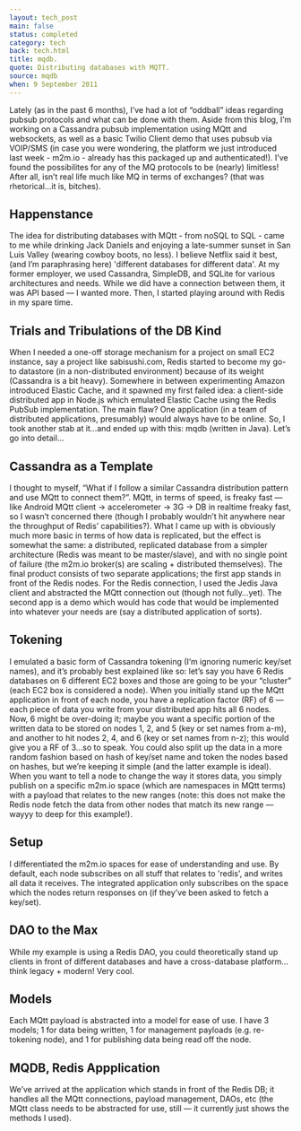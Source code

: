 ```yaml
---
layout: tech_post
main: false
status: completed
category: tech
back: tech.html
title: mqdb.
quote: Distributing databases with MQTT.
source: mqdb
when: 9 September 2011
---
```


Lately (as in the past 6 months), I’ve had a lot of “oddball” ideas regarding pubsub protocols and what can be done with them.  Aside from this blog, I’m working on a Cassandra pubsub implementation using MQtt and websockets, as well as a basic Twilio Client demo that uses pubsub via VOIP/SMS (in case you were wondering, the platform we just introduced last week - m2m.io - already has this packaged up and authenticated!).  I’ve found the possibilites for any of the MQ protocols to be (nearly) limitless!  After all, isn’t real life much like MQ in terms of exchanges? (that was rhetorical…it is, bitches).

<h2>Happenstance</h2>
The idea for distributing databases with MQtt - from noSQL to SQL - came to me while drinking Jack Daniels and enjoying a late-summer sunset in San Luis Valley (wearing cowboy boots, no less).  I believe Netflix said it best, (and I’m paraphrasing here) 'different databases for different data'.  At my former employer, we used Cassandra, SimpleDB, and SQLite for various architectures and needs.  While we did have a connection between them, it was API based — I wanted more.  Then, I started playing around with Redis in my spare time.

<h2>Trials and Tribulations of the DB Kind</h2>
When I needed a one-off storage mechanism for a project on small EC2 instance, say a project like sabisushi.com, Redis started to become my go-to datastore (in a non-distributed environment) because of its weight (Cassandra is a bit heavy).  Somewhere in between experimenting Amazon introduced Elastic Cache, and it spawned my first failed idea: a client-side distributed app in Node.js which emulated Elastic Cache using the Redis PubSub implementation.  The main flaw?  One application (in a team of distributed applications, presumably) would always have to be online.  So, I took another stab at it…and ended up with this: mqdb (written in Java). Let’s go into detail…

<h2>Cassandra as a Template</h2>
I thought to myself, “What if I follow a similar Cassandra distribution pattern and use MQtt to connect them?”.  MQtt, in terms of speed, is freaky fast — like Android MQtt client -> accelerometer -> 3G -> DB in realtime freaky fast, so I wasn’t concerned there (though I probably wouldn’t hit anywhere near the throughput of Redis’ capabilities?).  What I came up with is obviously much more basic in terms of how data is replicated, but the effect is somewhat the same: a distributed, replicated database from a simpler architecture (Redis was meant to be master/slave), and with no single point of failure (the m2m.io broker(s) are scaling + distributed themselves).  The final product consists of two separate applications; the first app stands in front of the Redis nodes. For the Redis connection, I used the Jedis Java client and abstracted the MQtt connection out (though not fully…yet).  The second app is a demo which would has code that would be implemented into whatever your needs are (say a distributed application of sorts).

<h2>Tokening</h2>
I emulated a basic form of Cassandra tokening (I’m ignoring numeric key/set names), and it’s probably best explained like so: let’s say you have 6 Redis databases on 6 different EC2 boxes and those are going to be your “cluster” (each EC2 box is considered a node).  When you initially stand up the MQtt application in front of each node, you have a replication factor (RF) of 6 — each piece of data you write from your distributed app hits all 6 nodes.  Now, 6 might be over-doing it; maybe you want a specific portion of the written data to be stored on nodes 1, 2, and 5 (key or set names from a-m), and another to hit nodes 2, 4, and 6 (key or set names from n-z); this would give you a RF of 3…so to speak.  You could also split up the data in a more random fashion based on hash of key/set name and token the nodes based on hashes, but we’re keeping it simple (and the latter example is ideal).  When you want to tell a node to change the way it stores data, you simply publish on a specific m2m.io space (which are namespaces in MQtt terms) with a payload that relates to the new ranges (note: this does not make the Redis node fetch the data from other nodes that match its new range — wayyy to deep for this example!).  

<h2>Setup</h2>
I differentiated the m2m.io spaces for ease of understanding and use.  By default, each node subscribes on all stuff that relates to 'redis', and writes all data it receives.  The integrated application only subscribes on the space which the nodes return responses on (if they’ve been asked to fetch a key/set). 

<div class="gist">
   <script src="https://gist.github.com/1379857.js"> </script>
</div>

<h2>DAO to the Max</h2>
While my example is using a Redis DAO, you could theoretically stand up clients in front of different databases and have a cross-database platform…think legacy + modern!  Very cool.

<div class="gist">
   <script src="https://gist.github.com/1379858.js"> </script>
</div>

<h2>Models</h2>
Each MQtt payload is abstracted into a model for ease of use.  I have 3 models; 1 for data being written, 1 for management payloads (e.g. re-tokening node), and 1 for publishing data being read off the node.

<div class="gist">
   <script src="https://gist.github.com/1379859.js"> </script>
</div>

<div class="gist">
   <script src="https://gist.github.com/1379860.js"> </script>
</div>

<div class="gist">
   <script src="https://gist.github.com/1379862.js"> </script>
</div>

<h2>MQDB, Redis Appplication</h2>
We’ve arrived at the application which stands in front of the Redis DB; it handles all the MQtt connections, payload management, DAOs, etc (the MQtt class needs to be abstracted for use, still — it currently just shows the methods I used).
 
<div class="gist">
   <script src="https://gist.github.com/1381688.js"> </script>
</div>
